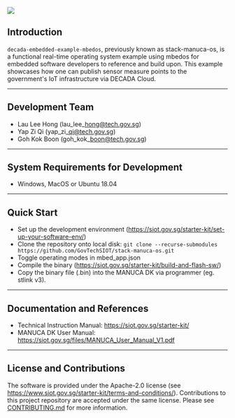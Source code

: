 <a href="https://govtechsiot.github.io/stack-manuca-os/"><img src="https://codedocs.xyz/doxygen/doxygen.svg"/></a>

## Introduction
`decada-embedded-example-mbedos`, previously known as stack-manuca-os, is a functional real-time operating system example using mbedos for embedded software developers to reference and build upon. This example showcases how one can publish sensor measure points to the government's IoT infrastructure via DECADA Cloud.

---
## Development Team
* Lau Lee Hong (lau\_lee\_hong@tech.gov.sg)
* Yap Zi Qi    (yap\_zi\_qi@tech.gov.sg)
* Goh Kok Boon (goh\_kok\_boon@tech.gov.sg)

---
## System Requirements for Development
* Windows, MacOS or Ubuntu 18.04

---
## Quick Start
 * Set up the development environment (https://siot.gov.sg/starter-kit/set-up-your-software-env/) 
 * Clone the repository onto local disk: 
    `git clone --recurse-submodules https://github.com/GovTechSIOT/stack-manuca-os.git`
 * Toggle operating modes in mbed_app.json
 * Compile the binary (https://siot.gov.sg/starter-kit/build-and-flash-sw/)
 * Copy the binary file (.bin) into the MANUCA DK via programmer (eg. stlink v3).
 
---
## Documentation and References
* Technical Instruction Manual: https://siot.gov.sg/starter-kit/
* MANUCA DK User Manual: https://siot.gov.sg/files/MANUCA_User_Manual_V1.pdf

---
## License and Contributions
The software is provided under the Apache-2.0 license (see https://www.siot.gov.sg/starter-kit/terms-and-conditions/). Contributions to this project repository are accepted under the same license. Please see [CONTRIBUTING.md](CONTRIBUTING.md) for more information. 
